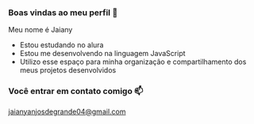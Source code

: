 ### Boas vindas ao meu perfil 💙

Meu nome é Jaiany

- Estou estudando no alura 
- Estou me desenvolvendo na linguagem JavaScript
- Utilizo esse espaço para minha organização e compartilhamento dos meus projetos desenvolvidos 

### Você entrar em contato comigo 📫
jaianyanjosdegrande04@gmail.com

